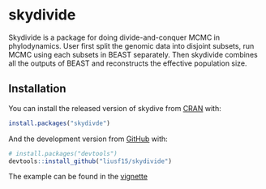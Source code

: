 
<!-- README.md is generated from README.Rmd. Please edit that file -->

# skydivide

<!-- badges: start -->
<!-- badges: end -->

Skydivide is a package for doing divide-and-conquer MCMC in
phylodynamics. User first split the genomic data into disjoint subsets,
run MCMC using each subsets in BEAST separately. Then skydivide combines
all the outputs of BEAST and reconstructs the effective population size.

## Installation

You can install the released version of skydive from
[CRAN](https://CRAN.R-project.org) with:

``` r
install.packages("skydivde")
```

And the development version from [GitHub](https://github.com/) with:

``` r
# install.packages("devtools")
devtools::install_github("liusf15/skydivide")
```

The example can be found in the [vignette](vignettes/vignette.Rmd)

<!-- ## Example -->
<!-- This is a basic example which shows you how to solve a common problem: -->
<!-- ```{r example} -->
<!-- library(skydivide) -->
<!-- ## basic example code -->
<!-- ``` -->
<!-- What is special about using `README.Rmd` instead of just `README.md`? You can include R chunks like so: -->
<!-- ```{r cars} -->
<!-- summary(cars) -->
<!-- ``` -->
<!-- You'll still need to render `README.Rmd` regularly, to keep `README.md` up-to-date. `devtools::build_readme()` is handy for this. You could also use GitHub Actions to re-render `README.Rmd` every time you push. An example workflow can be found here: <https://github.com/r-lib/actions/tree/master/examples>. -->
<!-- You can also embed plots, for example: -->
<!-- ```{r pressure, echo = FALSE} -->
<!-- plot(pressure) -->
<!-- ``` -->
<!-- In that case, don't forget to commit and push the resulting figure files, so they display on GitHub and CRAN. -->

